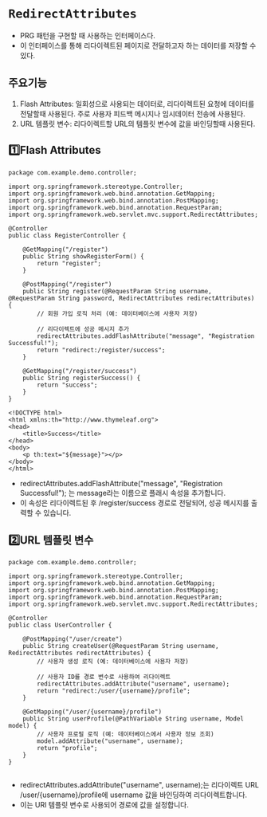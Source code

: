 # `RedirectAttributes` 
- PRG 패턴을 구현할 때 사용하는 인터페이스다.
- 이 인터페이스를 통해 리다이렉트된 페이지로 전달하고자 하는 데이터를 저장할 수 있다.

## 주요기능
1. Flash Attributes: 일회성으로 사용되는 데이터로, 리다이렉트된 요청에 데이터를 전달할때 사용된다. 주로 사용자 피드백 메시지나 임시데이터 전송에 사용된다.
2. URL 템플릿 변수: 리다이렉트할 URL의 템플릿 변수에 값을 바인딩할때 사용된다.

## 1️⃣Flash Attributes

```
package com.example.demo.controller;

import org.springframework.stereotype.Controller;
import org.springframework.web.bind.annotation.GetMapping;
import org.springframework.web.bind.annotation.PostMapping;
import org.springframework.web.bind.annotation.RequestParam;
import org.springframework.web.servlet.mvc.support.RedirectAttributes;

@Controller
public class RegisterController {

    @GetMapping("/register")
    public String showRegisterForm() {
        return "register";
    }

    @PostMapping("/register")
    public String register(@RequestParam String username, @RequestParam String password, RedirectAttributes redirectAttributes) {
        // 회원 가입 로직 처리 (예: 데이터베이스에 사용자 저장)
        
        // 리다이렉트에 성공 메시지 추가
        redirectAttributes.addFlashAttribute("message", "Registration Successful!");
        return "redirect:/register/success";
    }

    @GetMapping("/register/success")
    public String registerSuccess() {
        return "success";
    }
}

```

```angular2html
<!DOCTYPE html>
<html xmlns:th="http://www.thymeleaf.org">
<head>
    <title>Success</title>
</head>
<body>
    <p th:text="${message}"></p>
</body>
</html>

```

- redirectAttributes.addFlashAttribute("message", "Registration Successful!"); 는 message라는 이름으로 플래시 속성을 추가합니다.
- 이 속성은 리다이렉트된 후 /register/success 경로로 전달되어, 성공 메시지를 출력할 수 있습니다.

## 2️⃣URL 템플릿 변수

```
package com.example.demo.controller;

import org.springframework.stereotype.Controller;
import org.springframework.web.bind.annotation.GetMapping;
import org.springframework.web.bind.annotation.PostMapping;
import org.springframework.web.bind.annotation.RequestParam;
import org.springframework.web.servlet.mvc.support.RedirectAttributes;

@Controller
public class UserController {

    @PostMapping("/user/create")
    public String createUser(@RequestParam String username, RedirectAttributes redirectAttributes) {
        // 사용자 생성 로직 (예: 데이터베이스에 사용자 저장)
        
        // 사용자 ID를 경로 변수로 사용하여 리다이렉트
        redirectAttributes.addAttribute("username", username);
        return "redirect:/user/{username}/profile";
    }

    @GetMapping("/user/{username}/profile")
    public String userProfile(@PathVariable String username, Model model) {
        // 사용자 프로필 로직 (예: 데이터베이스에서 사용자 정보 조회)
        model.addAttribute("username", username);
        return "profile";
    }
}


```

- redirectAttributes.addAttribute("username", username);는 리다이렉트 URL /user/{username}/profile에 username 값을 바인딩하여 리다이렉트합니다.
- 이는 URI 템플릿 변수로 사용되어 경로에 값을 설정합니다.